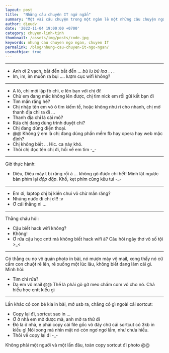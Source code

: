```yaml
---
layout: post
title:  "Những câu chuyện IT ngớ ngẩn"
summary: "Một vài câu chuyện trong một ngàn lẻ một những câu chuyện ngớ ngẩn khi học IT mà tôi không nhớ hết được"
author: dieudv
date: '2022-11-04 19:00:00 +0700'
category: chuyen-linh-tinh
thumbnail: /assets/img/posts/code.jpg
keywords: nhung cau chuyen ngo ngan, chuyen IT
permalink: /blog/nhung-cau-chuyen-it-ngo-ngan/
usemathjax: true
---
```


---
- Anh ơi 2 vạch, bắt đền bắt đền ... *bù lu bù loa*
.
.
.
- Im, im, im muốn ra bụi .... lượm cục wifi không?

---
- A lô, chị mới lập fb chì, e lên bạn với chị đi!
- Chừ em đang mắc không lên được, chị tìm nick em rồi gừi kết bạn đi
- Tìm mần răng hè?
- Chị nhập tên em vô ô tìm kiếm tề, hoặc không như ri cho nhanh, chị mở thanh địa chỉ ra đi ...
- Thanh địa chỉ là cái mô?
- Rứa chị đang dùng trình duyệt chi?
- Chị đang dùng điện thoại.
- @@ Không ý em là chị đang dùng phần mềm fb hay opera hay web mặc định?
- Chị không biết ...
Hic. ca này khó.
- Thôi chị đọc tên chị đi, hồi về em tìm -_-

---
Giờ thực hành:
- Diệu, Diệu máy t bị răng rồi á ... không gõ được chi hết!
Mình lật ngược bàn phím lại *độp độp*. Khổ, kẹt phím cũng kêu tui -_-

---
- Em ơi, laptop chị bị kiến chui vô chừ mần răng?
- Nhúng nước đi chị ơi!! :v
- Ơ cái thằng ni ...

---
Thằng cháu hỏi:
- Cậu biết hack wifi không?
- Không!
- Ơ rứa cậu học cntt mà không biết hack wifi à?
Câu hỏi ngây thơ vô số tội >_<


---
Có thằng cu nọ vô quán photo in bài, nó mượn máy vô mail, xong thấy nó cứ cầm con chuột rê lên, rê xuống một lúc lâu, không biết đang làm cái gì. Mình hỏi:
- Tìm chi rứa?
- Dạ em vô mail
@@ Thế là phải gõ gờ meo chấm com vô cho nó. Chả hiểu học cntt kiểu gì


---
Lần khác có con bé kia in bài, mở usb ra, chẳng có gì ngoài cái sortcut:
- Copy lại đi, sortcut sao in ...
- Ơ ở nhà em mở được mà, anh mở ra thử đi
- Đó là ở nhà, e phải copy cái file gốc vô đây chứ cái sortcut có 3kb in kiểu gì
Nói xong mà nhìn mặt nó còn ngơ ngơ lắm, như chưa hiểu.
- Thôi về copy lại đi -_-

Không phải một người và một lần đâu, toàn copy sortcut đi photo @@